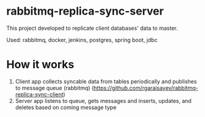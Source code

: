 # rabbitmq-replica-sync-server


This project developed to replicate client databases' data to master. 


Used: rabbitmq, docker, jenkins, postgres, spring boot, jdbc


# How it works

1. Client app collects syncable data from tables periodically and publishes to message queue (rabbitmq) (https://github.com/rgaraisayev/rabbitmq-replica-sync-client)
2. Server app listens to queue, gets messages and inserts, updates, and deletes based on coming message type
